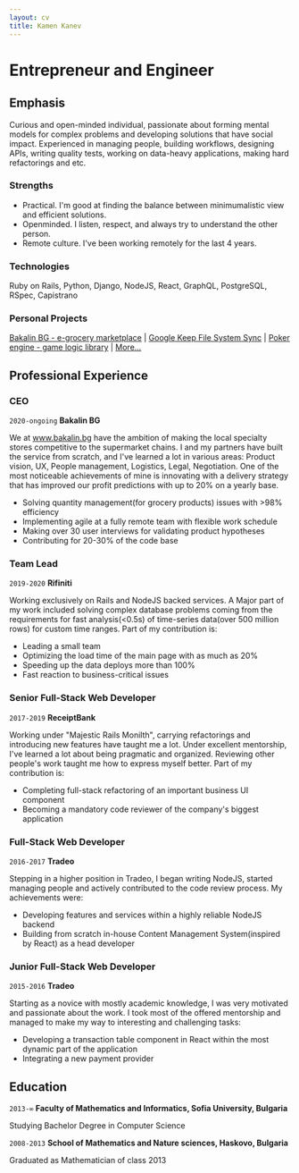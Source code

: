 ```yaml
---
layout: cv
title: Kamen Kanev
---
```

# Entrepreneur and Engineer

## Emphasis
Curious and open-minded individual, passionate about forming mental models for complex problems and developing solutions that have social impact. Experienced in  managing people, building workflows, designing APIs, writing quality tests, working on data-heavy applications, making hard refactorings and etc.

### Strengths
 - Practical. I'm good at finding the balance between minimumalistic view and efficient solutions.
 - Openminded. I listen, respect, and always try to understand the other person.
 - Remote culture. I've been working remotely for the last 4 years.

### Technologies

Ruby on Rails, Python, Django, NodeJS, React, GraphQL, PostgreSQL, RSpec, Capistrano

### Personal Projects
[Bakalin BG - e-grocery marketplace](https://bakalin.bg/) |
[Google Keep File System Sync](https://github.com/kanevk/gkeep-files-sync) | [Poker engine - game logic library](https://github.com/kanevk/poker-engine) | [More...](https://github.com/kanevk?tab=repositories)

## Professional Experience

### CEO

`2020-ongoing`
__Bakalin BG__

We at <a href="www.bakalin.bg">www.bakalin.bg</a> have the ambition of making the local specialty stores competitive to the supermarket chains. I and my partners have built the service from scratch, and I've learned a lot in various areas: Product vision, UX, People management, Logistics, Legal, Negotiation. One of the most noticeable achievements of mine is innovating with a delivery strategy that has improved our profit predictions with up to 20% on a yearly base.

- Solving quantity management(for grocery products) issues with >98% efficiency
- Implementing agile at a fully remote team with flexible work schedule
- Making over 30 user interviews for validating product hypotheses
- Contributing for 20-30% of the code base

### Team Lead

`2019-2020`
__Rifiniti__

Working exclusively on Rails and NodeJS backed services. A Major part of my work included solving complex database problems coming from the requirements for fast analysis(<0.5s) of time-series data(over 500 million rows) for custom time ranges. Part of my contribution is:  
  
- Leading a small team
- Optimizing the load time of the main page with as much as 20%
- Speeding up the data deploys more than 100%
- Fast reaction to business-critical issues

### Senior Full-Stack Web Developer

`2017-2019`
__ReceiptBank__

Working under "Majestic Rails Monilth", carrying refactorings and introducing new features have taught me a lot. Under excellent mentorship, I've learned a lot about being pragmatic and organized. Reviewing other people's work taught me how to express myself better. Part of my contribution is:  
  
  - Completing full-stack refactoring of an important business UI component
  - Becoming a mandatory code reviewer of the company's biggest application

### Full-Stack Web Developer

`2016-2017`
__Tradeo__

Stepping in a higher position in Tradeo, I began writing NodeJS, started managing people and actively contributed to the code review process. My achievements were:  
  
 - Developing features and services within a highly reliable NodeJS backend
 - Building from scratch in-house Content Management System(inspired by React) as a head developer

### Junior Full-Stack Web Developer

`2015-2016`
__Tradeo__

Starting as a novice with mostly academic knowledge, I was very motivated and passionate about the work. I took most of the offered mentorship and managed to make my way to interesting and challenging tasks:  

 - Developing a transaction table component in React within the most dynamic part of the application
 - Integrating a new payment provider

## Education

`2013-∞`
__Faculty of Mathematics and Informatics, Sofia University, Bulgaria__

Studying Bachelor Degree in Computer Science

`2008-2013`
__School of Mathematics and Nature sciences, Haskovo, Bulgaria__

Graduated as Mathematician of class 2013


<!-- ### Footer

Last updated: July 2020 -->

